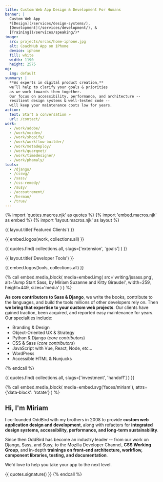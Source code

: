 ```yaml
---
title: Custom Web App Design & Development For Humans
banner: |
  Custom Web App
  *[Design](/services/design-systems/),
  [Development](/services/development/), &
  [Training](/services/speaking/)*
image:
  src: projects/orcas/home-iphone.jpg
  alt: CoachHub App on iPhone
  device: iphone
  fill: white
  width: 1190
  height: 2575
og:
  img: default
summary: |
  **As experts in digital product creation,**
  we’ll help to clarify your goals & priorities
  as we work towards them together.
  Our focus on accessibility, performance, and architecture --
  resilient design systems & well-tested code --
  will keep your maintenance costs low for years.
action:
  text: Start a conversation »
  url: /contact/
work:
  - /work/adobe/
  - /work/mozdev/
  - /work/shopify/
  - /work/workflow-builder/
  - /work/metadeploy/
  - /work/quarqnet/
  - /work/timedesigner/
  - /work/phamaly/
tools:
  - /django/
  - /csswg/
  - /sass/
  - /css-remedy/
  - /susy/
  - /accoutrement/
  - /herman/
  - /true/
---
```


{% import 'quotes.macros.njk' as quotes %}
{% import 'embed.macros.njk' as embed %}
{% import 'layout.macros.njk' as layout %}

{{ layout.title('Featured Clients') }}

{{ embed.logos(work, collections.all) }}

{{ quotes.find(
  collections.all,
  slugs=['extension', 'goals']
) }}

{{ layout.title('Developer Tools') }}

{{ embed.logos(tools, collections.all) }}

{% call embed.media_block(
  media=embed.img(
    src='writing/jssass.png',
    alt='Jump Start Sass, by Miriam Suzanne and Kitty Giraudel',
    width=259,
    height=449,
    sizes='media'
  )
) %}

**As core contributors to Sass & Django**,
we write the books,
contribute to the languages,
and build the tools millions of other developers rely on.
Then **we bring that expertise to your custom web projects**.
Our clients have gained traction,
been acquired,
and reported easy maintenance for years.
Our specialties include:

- Branding & Design
- Object-Oriented UX & Strategy
- Python & Django (*core contributors*)
- CSS & Sass (*core contributors*)
- JavaScript with Vue, React, Node, etc...
- WordPress
- Accessible HTML & Nunjucks

{% endcall %}

{{ quotes.find(
  collections.all,
  slugs=['investment', 'handoff']
) }}

{% call embed.media_block(
  media=embed.svg('faces/miriam'),
  attrs={'data-block': 'rotate'}
) %}

## Hi, I'm Miriam

I co-founded OddBird with my brothers in 2008
to provide **custom web application design and development**,
along with refactors for **integrated design systems,
accessibility, performance,
and long-term sustainability**.

Since then OddBird has become an industry leader --
from our work on Django, Sass, and Susy,
to the Mozilla Developer Channel,
**CSS Working Group**,
and in-depth **trainings on front-end architecture, workflow,
component libraries, testing, and documentation**.

We'd love to help you
take your app to the next level.

{{ quotes.signature() }}
{% endcall %}
